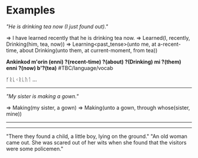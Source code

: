 # Examples

*"He is drinking tea now (I just found out)."*

=> I have learned recently that he is drinking tea now.
=> Learned(I, recently, Drinking(him, tea, now))
=> Learning<past_tense>(unto me, at a-recent-time, about Drinking(unto them, at current-moment, from tea))

**Ankinkod m'orin (enni) ?(recent-time) ?(about) ?(Drinking) mi ?(them) enni ?(now) b'?(tea)** #TBC/language/vocab 

ᚶᚱᚳᚲᚱᚳᚢᛐ ...

------

*"My sister is making a gown."*

=> Making(my sister, a gown)
=> Making(unto a gown, through whose(sister, mine))

****

------

"There they found a child, a little boy, lying on the ground."
"An old woman came out. She was scared out of her wits when she found that the visitors were some policemen."